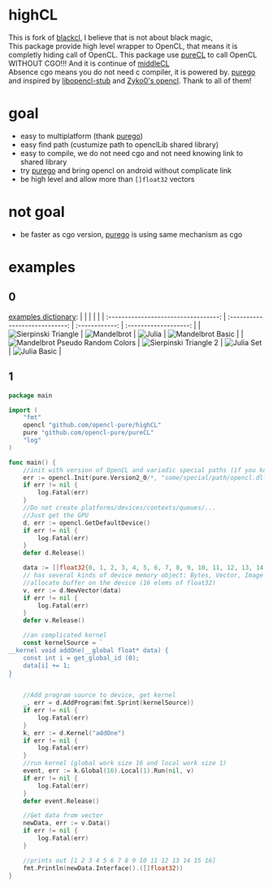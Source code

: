 # highCL
This is fork of [blackcl](https://github.com/Dadido3/blackcl), I believe that is not about black magic, <br>
This package provide high level wrapper to OpenCL,
that means it is completly hiding call of OpenCL. This package use [pureCL](https://github.com/opencl-pure/pureCL) to call OpenCL WITHOUT CGO!!! And it is continue of [middleCL](https://github.com/opencl-pure/middleCL)<br>
Absence cgo means you do not need c compiler, it is powered by. [purego](https://github.com/ebitengine/purego) and inspired by [libopencl-stub](https://github.com/krrishnarraj/libopencl-stub) and [Zyko0's opencl](https://github.com/Zyko0/go-opencl).
Thank to all of them!
# goal
- easy to multiplatform (thank [purego](https://github.com/ebitengine/purego))
- easy find path (custumize path to openclLib shared library)
- easy to compile, we do not need cgo and not need knowing link to shared library
- try [purego](https://github.com/ebitengine/purego) and bring opencl on android without complicate link
- be high level and allow more than `[]float32` vectors
# not goal
- be faster as cgo version, [purego](https://github.com/ebitengine/purego) is using same mechanism as cgo
# examples
## 0
[examples dictionary](https://github.com/opencl-pure/highCL-examples):
|                                      |                                |                |                       |
| :----------------------------------: | :----------------------------: | :------------: | :-------------------: |
| ![Sierpinski Triangle](https://github.com/opencl-pure/highCL-examples/blob/main/fill_image_fractals/outputs/sierpinski_triangle_fractal.png) | ![Mandelbrot](https://github.com/opencl-pure/highCL-examples/blob/main/fill_image_fractals/outputs/mandelbrot_blue_red_black_fractal.png) | ![Julia](https://github.com/opencl-pure/highCL-examples/blob/main/fill_image_fractals/outputs/julia_fractal.png) | ![Mandelbrot Basic](https://github.com/opencl-pure/highCL-examples/blob/main/fill_image_fractals/outputs/mandelbrot_basic_fractal.png) |
| ![Mandelbrot Pseudo Random Colors](https://github.com/opencl-pure/highCL-examples/fill_image_fractals/blob/main/outputs/mandelbrot_pseudo_random_colors_fractal.png) | ![Sierpinski Triangle 2](https://github.com/opencl-pure/highCL-examples/blob/main/fill_image_fractals/outputs/sierpinski_triangle2_fractal.png) | ![Julia Set](https://github.com/opencl-pure/highCL-examples/fill_image_fractals/blob/main/outputs/julia_set_fractal.png) | ![Julia Basic](https://github.com/opencl-pure/highCL-examples/blob/main/fill_image_fractals/outputs/julia_basic_fractal.png) |

## 1

```go
package main

import (
	"fmt"
	opencl "github.com/opencl-pure/highCL"
	pure "github.com/opencl-pure/pureCL"
	"log"
)

func main() {	
	//init with version of OpenCL and variadic special paths (if you know)
	err := opencl.Init(pure.Version2_0/*, "some/special/path/opencl.dll", "some/special/path/opencl.so"*/)
	if err != nil {
		log.Fatal(err)
	}
	//Do not create platforms/devices/contexts/queues/...
	//Just get the GPU
	d, err := opencl.GetDefaultDevice()
	if err != nil {
		log.Fatal(err)
	}
	defer d.Release()

	data := []float32{0, 1, 2, 3, 4, 5, 6, 7, 8, 9, 10, 11, 12, 13, 14, 15} // []int64{0, 1, 2, 3, 4, 5, 6, 7, 8, 9, 10, 11, 12, 13, 14, 15}
	// has several kinds of device memory object: Bytes, Vector, Image
	//allocate buffer on the device (16 elems of float32)
	v, err := d.NewVector(data)
	if err != nil {
		log.Fatal(err)
	}
	defer v.Release()

	//an complicated kernel
	const kernelSource = `
__kernel void addOne(__global float* data) {
	const int i = get_global_id (0);
	data[i] += 1;
}
`

	//Add program source to device, get kernel
	_, err = d.AddProgram(fmt.Sprint(kernelSource))
	if err != nil {
		log.Fatal(err)
	}
	k, err := d.Kernel("addOne")
	if err != nil {
		log.Fatal(err)
	}
	//run kernel (global work size 16 and local work size 1)
	event, err := k.Global(16).Local(1).Run(nil, v)
	if err != nil {
		log.Fatal(err)
	}
	defer event.Release()

	//Get data from vector
	newData, err := v.Data()
	if err != nil {
		log.Fatal(err)
	}

	//prints out [1 2 3 4 5 6 7 8 9 10 11 12 13 14 15 16]
	fmt.Println(newData.Interface().([]float32))
}
